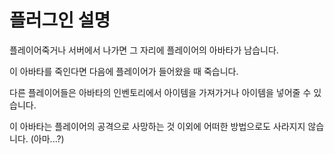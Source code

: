 # 플러그인 설명

플레이어죽거나 서버에서 나가면 그 자리에 플레이어의 아바타가 남습니다.

이 아바타를 죽인다면 다음에 플레이어가 들어왔을 때 죽습니다.

다른 플레이어들은 아바타의 인벤토리에서 아이템을 가져가거나 아이템을 넣어줄 수 있습니다.

이 아바타는 플레이어의 공격으로 사망하는 것 이외에 어떠한 방법으로도 사라지지 않습니다. (아마...?)
